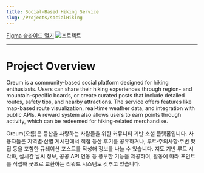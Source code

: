 ```yaml
---
title: Social-Based Hiking Service
slug: /Projects/socialHiking
---
```


[Figma 슬라이드 열기](https://www.figma.com/slides/D1mxNRJgbZa3TRkuRSfGXU/Product-Review?node-id=5-125&t=1QyiKP8VWyh5RoS2-0)
![프로젝트](/img/projects_oreum_preview.png)


---

# Project Overview

Oreum is a community-based social platform designed for hiking enthusiasts. Users can share their hiking experiences through region- and mountain-specific boards, or create curated posts that include detailed routes, safety tips, and nearby attractions. The service offers features like map-based route visualization, real-time weather data, and integration with public APIs. A reward system also allows users to earn points through activity, which can be redeemed for hiking-related merchandise.


Oreum(오름)은 등산을 사랑하는 사람들을 위한 커뮤니티 기반 소셜 플랫폼입니다. 사용자들은 지역별·산별 게시판에서 직접 등산 후기를 공유하거나, 루트·주의사항·주변 맛집 등을 포함한 큐레이션 포스트를 작성해 정보를 나눌 수 있습니다. 지도 기반 루트 시각화, 실시간 날씨 정보, 공공 API 연동 등 풍부한 기능을 제공하며, 활동에 따라 포인트를 적립해 굿즈로 교환하는 리워드 시스템도 갖추고 있습니다.